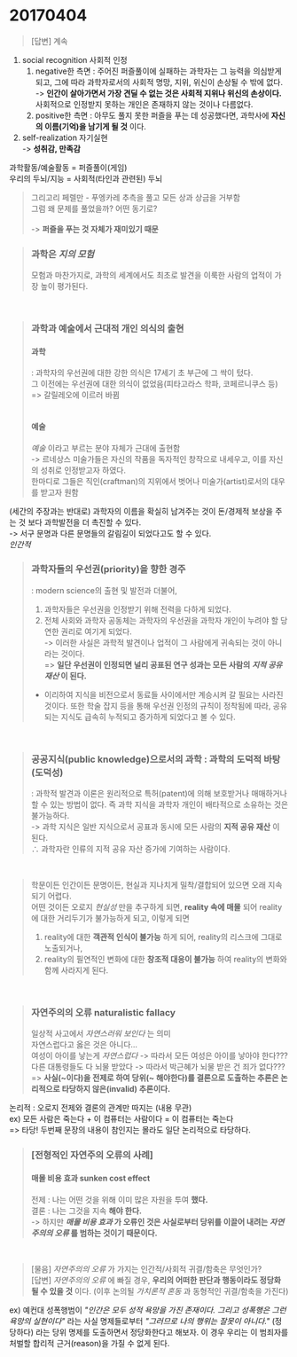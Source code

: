 20170404
===

> [답변] 계속

1. social recognition 사회적 인정  
	1. negative한 측면 : 주어진 퍼즐풀이에 실패하는 과학자는 그 능력을 의심받게 되고, 그에 따라 과학자로서의 사회적 명망, 지위, 위신이 손상될 수 밖에 없다.  
	-> **인간이 살아가면서 가장 견딜 수 없는 것은 사회적 지위나 위신의 손상이다.** 사회적으로 인정받지 못하는 개인은 존재하지 않는 것이나 다름없다.  
	2. positive한 측면 : 아무도 풀지 못한 퍼즐을 푸는 데 성공했다면, 과학사에 **자신의 이름(기억)을 남기게 될 것** 이다.  
2. self-realization 자기실현  
	-> **성취감, 만족감**

과학활동/예술활동 = 퍼즐풀이(게임)  
우리의 두뇌/지능 = 사회적(타인과 관련된) 두뇌

> 그리고리 페렐만 - 푸엥카레 추측을 풀고 모든 상과 상금을 거부함  
> 그럼 왜 문제를 풀었을까? 어떤 동기로?  
> <br>
> -> **퍼즐을 푸는 것 자체가 재미있기 때문**

> ### 과학은 *지의 모험*  
> 모험과 마찬가지로, 과학의 세계에서도 최초로 발견을 이룩한 사람의 업적이 가장 높이 평가된다.

<br>

> ### 과학과 예술에서 근대적 개인 의식의 출현  
> #### 과학  
> : 과학자의 우선권에 대한 강한 의식은 17세기 초 부근에 그 싹이 텄다.  
> 그 이전에는 우선권에 대한 의식이 없었음(피타고라스 학파, 코페르니쿠스 등)  
> => 갈릴레오에 이르러 바뀜  
> <br>
> #### 예술  
> *예술* 이라고 부르는 분야 자체가 근대에 출현함  
> -> 르네상스 미술가들은 자신의 작품을 독자적인 창작으로 내세우고, 이를 자신의 성취로 인정받고자 하였다.  
> 한마디로 그들은 직인(craftman)의 지위에서 벗어나 미술가(artist)로서의 대우를 받고자 원함  

(세간의 주장과는 반대로) 과학자의 이름을 확실히 남겨주는 것이 돈/경제적 보상을 주는 것 보다 과학발전을 더 촉진할 수 있다.  
-> 서구 문명과 다른 문명들의 갈림길이 되었다고도 할 수 있다.  
*인간적*

> ### 과학자들의 우선권(priority)을 향한 경주  
> : modern science의 출현 및 발전과 더불어,  
> 1. 과학자들은 우선권을 인정받기 위해 전력을 다하게 되었다.  
> 2. 전체 사회와 과학자 공동체는 과학자의 우선권을 과학자 개인이 누려야 할 당연한 권리로 여기게 되었다.  
> -> 이러한 사실은 과학적 발견이나 업적이 그 사람에게 귀속되는 것이 아니라는 것이다.  
> => **일단 우선권이 인정되면 널리 공표된 연구 성과는 모든 사람의 _지적 공유 재산_ 이 된다.**  
> + 이리하여 지식을 비전으로서 동료들 사이에서만 계승시켜 갈 필요는 사라진 것이다. 또한 학술 잡지 등을 통해 우선권 인정의 규칙이 정착됨에 따라, 공유되는 지식도 급속히 누적되고 증가하게 되었다고 볼 수 있다.  

<br>

> ### 공공지식(public knowledge)으로서의 과학 : 과학의 도덕적 바탕(도덕성)  
> : 과학적 발견과 이론은 원리적으로 특허(patent)에 의해 보호받거나 매매하거나 할 수 있는 방법이 없다. 즉 과학 지식을 과학자 개인이 배타적으로 소유하는 것은 불가능하다.  
> -> 과학 지식은 일반 지식으로서 공표과 동시에 모든 사람의 **지적 공유 재산** 이 된다.  
> ∴ 과학자란 인류의 지적 공유 자산 증가에 기여하는 사람이다.  

<br>

> 학문이든 인간이든 문명이든, 현실과 지나치게 밀착/결합되어 있으면 오래 지속되기 어렵다.  
> 어떤 것이든 오로지 *현실성* 만을 추구하게 되면, **reality 속에 매몰** 되어 reality에 대한 거리두기가 불가능하게 되고, 이렇게 되면  
> 1. reality에 대한 **객관적 인식이 불가능** 하게 되어, reality의 리스크에 그대로 노출되거나,  
> 2. reality의 필연적인 변화에 대한 **창조적 대응이 불가능** 하여 reality의 변화와 함께 사라지게 된다.  

<br>

> ### 자연주의의 오류 naturalistic fallacy  
> 일상적 사고에서 *자연스러워 보인다* 는 의미  
> 자연스럽다고 옳은 것은 아니다...  
> 여성이 아이를 낳는게 *자연스럽다* -> 따라서 모든 여성은 아이를 낳아야 한다???  
> 다른 대통령들도 다 뇌물 받았다 -> 따라서 박근혜가 뇌물 받은 건 죄가 없다???  
> => **사실(~이다)을 전제로 하여 당위(~ 해야한다)를 결론으로 도출하는 추론은 논리적으로 타당하지 않은(invalid) 추론이다.**  

논리적 : 오로지 전제와 결론의 관계만 따지는 (내용 무관)  
ex) 모든 사람은 죽는다 + 이 컴퓨터는 사람이다 = 이 컴퓨터는 죽는다  
=> 타당! 두번째 문장의 내용이 참인지는 몰라도 일단 논리적으로 타당하다.  

> ### [전형적인 자연주의 오류의 사례]  
> #### 매몰 비용 효과 sunken cost effect  
> 전제 : 나는 어떤 것을 위해 이미 많은 자원을 투여 **했다.**  
> 결론 : 나는 그것을 지속 **해야 한다.**  
> -> 하지만 __*매몰 비용 효과* 가 오류인 것은 사실로부터 당위를 이끌어 내려는 *자연주의의 오류* 를 범하는 것이기 때문이다.__  

<br>

> [물음] *자연주의의 오류* 가 가지는 인간적/사회적 귀결/함축은 무엇인가?  
> [답변] *자연주의의 오류* 에 빠질 경우, **우리의 어떠한 판단과 행동이라도 정당화 될 수 있을 것** 이다. (이후 논의될 *가치론적 혼동* 과 동형적인 귀결/함축을 가진다)

ex) 예컨대 성폭행범이 *"인간은 모두 성적 욕망을 가진 존재이다. 그리고 성폭행은 그런 욕망의 실현이다"* 라는 사실 명제들로부터 *"그러므로 나의 행위는 잘못이 아니다."* (정당하다) 라는 당위 명제를 도출하면서 정당화한다고 해보자. 이 경우 우리는 이 범죄자를 처벌할 합리적 근거(reason)을 가질 수 없게 된다.  